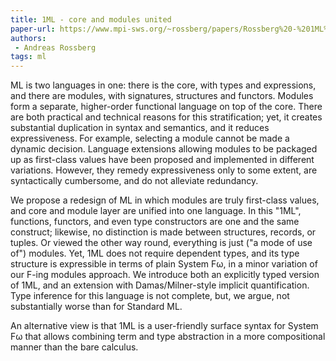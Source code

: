 ```yaml
---
title: 1ML - core and modules united
paper-url: https://www.mpi-sws.org/~rossberg/papers/Rossberg%20-%201ML%20--%20Core%20and%20modules%20united%20%5BDraft%5D.pdf
authors: 
 - Andreas Rossberg
tags: ml
---
```


ML is two languages in one: there is the core, with types and expressions, and there are modules, with signatures, structures and functors. Modules form a separate, higher-order functional language on top of the core. There are both practical and technical reasons for this stratification; yet, it creates substantial duplication in syntax and semantics, and it reduces expressiveness. For example, selecting a module cannot be made a dynamic decision. Language extensions allowing modules to be packaged up as first-class values have been proposed and implemented in different variations. However, they remedy expressiveness only to some extent, are syntactically cumbersome, and do not alleviate redundancy.

We propose a redesign of ML in which modules are truly first-class values, and core and module layer are unified into one language. In this "1ML", functions, functors, and even type constructors are one and the same construct; likewise, no distinction is made between structures, records, or tuples. Or viewed the other way round, everything is just ("a mode of use of") modules. Yet, 1ML does not require dependent types, and its type structure is expressible in terms of plain System Fω, in a minor variation of our F-ing modules approach. We introduce both an explicitly typed version of 1ML, and an extension with Damas/Milner-style implicit quantification. Type inference for this language is not complete, but, we argue, not substantially worse than for Standard ML.

An alternative view is that 1ML is a user-friendly surface syntax for System Fω that allows combining term and type abstraction in a more compositional manner than the bare calculus.
